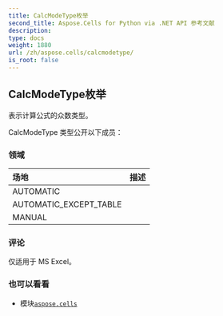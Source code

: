 ```yaml
---
title: CalcModeType枚举
second_title: Aspose.Cells for Python via .NET API 参考文献
description:
type: docs
weight: 1880
url: /zh/aspose.cells/calcmodetype/
is_root: false
---
```

## CalcModeType枚举
表示计算公式的众数类型。



CalcModeType 类型公开以下成员：

### 领域
|场地|描述|
| :- | :- |
| AUTOMATIC |  |
| AUTOMATIC_EXCEPT_TABLE |  |
| MANUAL |  |



### 评论

仅适用于 MS Excel。

### 也可以看看
* 模块[`aspose.cells`](..)
